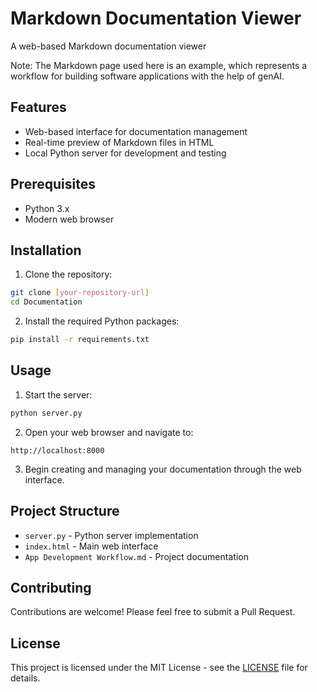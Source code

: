 # Markdown Documentation Viewer

A web-based Markdown documentation viewer

Note: The Markdown page used here is an example, which represents a workflow for building software applications with the help of genAI.

## Features

- Web-based interface for documentation management
- Real-time preview of Markdown files in HTML
- Local Python server for development and testing

## Prerequisites

- Python 3.x
- Modern web browser

## Installation

1. Clone the repository:
```bash
git clone [your-repository-url]
cd Documentation
```

2. Install the required Python packages:
```bash
pip install -r requirements.txt
```

## Usage

1. Start the server:
```bash
python server.py
```

2. Open your web browser and navigate to:
```
http://localhost:8000
```

3. Begin creating and managing your documentation through the web interface.

## Project Structure

- `server.py` - Python server implementation
- `index.html` - Main web interface
- `App Development Workflow.md` - Project documentation

## Contributing

Contributions are welcome! Please feel free to submit a Pull Request.

## License

This project is licensed under the MIT License - see the [LICENSE](LICENSE) file for details. 